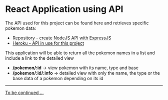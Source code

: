 # React Application using API

The API used for this project can be found here and retrieves specific pokemon data:

- [Repository - create NodeJS API with ExpressJS](https://github.com/memocan40/PokemonGameBackend)
- [Heroku - API in use for this project](https://backend-pokemon-fight-api.herokuapp.com/pokemons)

This application will be able to return all the pokemon names in a list and include a link to the detailed view

- **/pokemon/:id** -> view pokemon with its name, type and base
- **/pokemon/:id/:info** -> detailed view with only the name, the type or the base data of a pokemon depending on its id

---

[To be continued ...](https://github.com/memocan40/PokemonGame/blob/38f51c7380858124d5e6baab986aec3905afa517/refactor.md)

